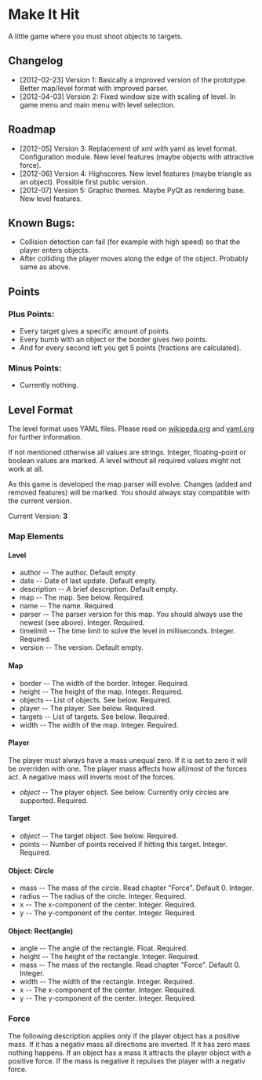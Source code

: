 # Make It Hit

A little game where you must shoot objects to targets.

## Changelog

- [2012-02-23] Version 1: Basically a improved version of the prototype. Better map/level format with improved parser.
- [2012-04-03] Version 2: Fixed window size with scaling of level. In game menu and main menu with level selection.

## Roadmap

- [2012-05] Version 3: Replacement of xml with yaml as level format. Configuration module. New level features (maybe objects with attractive force).
- [2012-06] Version 4: Highscores. New level features (maybe triangle as an object). Possible first public version.
- [2012-07] Version 5: Graphic themes. Maybe PyQt as rendering base. New level features.

## Known Bugs:

- Collision detection can fail (for example with high speed) so that the player enters objects.
- After colliding the player moves along the edge of the object. Probably same as above.

## Points

### Plus Points:
- Every target gives a specific amount of points. 
- Every bumb with an object or the border gives two points.
- And for every second left you get 5 points (fractions are calculated).

### Minus Points:

- Currently nothing.

## Level Format
 
The level format uses YAML files. Please read on [wikipeda.org](http://en.wikipedia.org/wiki/Yaml) and [yaml.org](http://yaml.org/) for further information.

If not mentioned otherwise all values are strings. Integer, floating-point or boolean values are marked. A level without all required values might not work at all.

As this game is developed the map parser will evolve. Changes (added and removed features) will be marked. You should always stay compatible with the current version.

Current Version: **3**

### Map Elements
 
#### Level

- author -- The author. Default empty.
- date -- Date of last update. Default empty.
- description -- A brief description. Default empty.
- map -- The map. See below. Required.
- name -- The name. Required.
- parser -- The parser version for this map. You should always use the newest (see above). Integer. Required.
- timelimit -- The time limit to solve the level in milliseconds. Integer. Required.
- version -- The version. Default empty.
 
#### Map

- border -- The width of the border. Integer. Required.
- height -- The height of the map. Integer. Required.
- objects -- List of objects. See below. Required.
- player -- The player. See below. Required.
- targets -- List of targets. See below. Required.
- width -- The width of the map. Integer. Required.
 
#### Player

The player must always have a mass unequal zero. If it is set to zero it will be overriden with one. The player mass affects how all/most of the forces act. A negative mass will inverts most of the forces.

- *object* -- The player object. See below. Currently only circles are supported. Required.
 
#### Target

- *object* -- The target object. See below. Required.
- points -- Number of points received if hitting this target. Integer. Required.
 
#### Object: Circle

- mass -- The mass of the circle. Read chapter "Force". Default 0. Integer.
- radius -- The radius of the circle. Integer. Required.
- x -- The x-component of the center. Integer. Required.
- y -- The y-component of the center. Integer. Required.
 
#### Object: Rect(angle)

- angle -- The angle of the rectangle. Float. Required.
- height -- The height of the rectangle. Integer. Required.
- mass -- The mass of the rectangle. Read chapter "Force". Default 0. Integer.
- width -- The width of the rectangle. Integer. Required.
- x -- The x-component of the center. Integer. Required.
- y -- The y-component of the center. Integer. Required.

### Force

The following description applies only if the player object has a positive mass. If it has a negativ mass all directions are inverted. If it has zero mass nothing happens. If an object has a mass it attracts the player object with a positive force. If the mass is negative it repulses the player with a negativ force. 